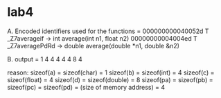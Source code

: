 # lab4

A.
Encoded identifiers used for the functions =
	000000000040052d T _Z7averageif		-> int average(int n1, float n2)
	00000000004004ed T _Z7averagePdRd	-> double average(double *n1, double &n2)



B.
output = 
1 4
4 4
4 4
8 4

reason:
sizeof(a) = sizeof(char) = 1
sizeof(b) = sizeof(int) = 4
sizeof(c) = sizeof(float) = 4
sizeof(d) = sizeof(double) = 8
sizeof(pa) = sizeof(pb) = sizeof(pc) = sizeof(pd) = (size of memory address) = 4
